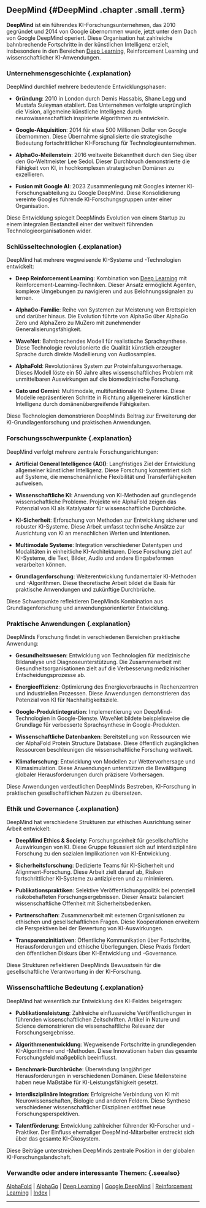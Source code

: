 ## DeepMind {#DeepMind .chapter .small .term}

**DeepMind** ist ein führendes KI-Forschungsunternehmen, das 2010 gegründet und 2014 von Google übernommen wurde, jetzt unter dem Dach von Google DeepMind operiert.
Diese Organisation hat zahlreiche bahnbrechende Fortschritte in der künstlichen Intelligenz erzielt, insbesondere in den Bereichen [Deep Learning](#Deep-Learning), Reinforcement Learning und wissenschaftlicher KI-Anwendungen.

### Unternehmensgeschichte {.explanation}

DeepMind durchlief mehrere bedeutende Entwicklungsphasen:

- **Gründung**: 2010 in London durch Demis Hassabis, Shane Legg und Mustafa Suleyman etabliert.
Das Unternehmen verfolgte ursprünglich die Vision, allgemeine künstliche Intelligenz durch neurowissenschaftlich inspirierte Algorithmen zu entwickeln.

- **Google-Akquisition**: 2014 für etwa 500 Millionen Dollar von Google übernommen.
Diese Übernahme signalisierte die strategische Bedeutung fortschrittlicher KI-Forschung für Technologieunternehmen.

- **AlphaGo-Meilenstein**: 2016 weltweite Bekanntheit durch den Sieg über den Go-Weltmeister Lee Sedol.
Dieser Durchbruch demonstrierte die Fähigkeit von KI, in hochkomplexen strategischen Domänen zu exzellieren.

- **Fusion mit Google AI**: 2023 Zusammenlegung mit Googles interner KI-Forschungsabteilung zu Google DeepMind.
Diese Konsolidierung vereinte Googles führende KI-Forschungsgruppen unter einer Organisation.

Diese Entwicklung spiegelt DeepMinds Evolution von einem Startup zu einem integralen Bestandteil einer der weltweit führenden Technologieorganisationen wider.

### Schlüsseltechnologien {.explanation}

DeepMind hat mehrere wegweisende KI-Systeme und -Technologien entwickelt:

- **Deep Reinforcement Learning**: Kombination von [Deep Learning](#Deep-Learning) mit Reinforcement-Learning-Techniken.
Dieser Ansatz ermöglicht Agenten, komplexe Umgebungen zu navigieren und aus Belohnungssignalen zu lernen.

- **AlphaGo-Familie**: Reihe von Systemen zur Meisterung von Brettspielen und darüber hinaus.
Die Evolution führte von AlphaGo über AlphaGo Zero und AlphaZero zu MuZero mit zunehmender Generalisierungsfähigkeit.

- **WaveNet**: Bahnbrechendes Modell für realistische Sprachsynthese.
Diese Technologie revolutionierte die Qualität künstlich erzeugter Sprache durch direkte Modellierung von Audiosamples.

- **AlphaFold**: Revolutionäres System zur Proteinfaltungsvorhersage.
Dieses Modell löste ein 50 Jahre altes wissenschaftliches Problem mit unmittelbaren Auswirkungen auf die biomedizinische Forschung.

- **Gato und Gemini**: Multimodale, multifunktionale KI-Systeme.
Diese Modelle repräsentieren Schritte in Richtung allgemeinerer künstlicher Intelligenz durch domänenübergreifende Fähigkeiten.

Diese Technologien demonstrieren DeepMinds Beitrag zur Erweiterung der KI-Grundlagenforschung und praktischen Anwendungen.

### Forschungsschwerpunkte {.explanation}

DeepMind verfolgt mehrere zentrale Forschungsrichtungen:

- **Artificial General Intelligence (AGI)**: Langfristiges Ziel der Entwicklung allgemeiner künstlicher Intelligenz.
Diese Forschung konzentriert sich auf Systeme, die menschenähnliche Flexibilität und Transferfähigkeiten aufweisen.

- **Wissenschaftliche KI**: Anwendung von KI-Methoden auf grundlegende wissenschaftliche Probleme.
Projekte wie AlphaFold zeigen das Potenzial von KI als Katalysator für wissenschaftliche Durchbrüche.

- **KI-Sicherheit**: Erforschung von Methoden zur Entwicklung sicherer und robuster KI-Systeme.
Diese Arbeit umfasst technische Ansätze zur Ausrichtung von KI an menschlichen Werten und Intentionen.

- **Multimodale Systeme**: Integration verschiedener Datentypen und Modalitäten in einheitliche KI-Architekturen.
Diese Forschung zielt auf KI-Systeme, die Text, Bilder, Audio und andere Eingabeformen verarbeiten können.

- **Grundlagenforschung**: Weiterentwicklung fundamentaler KI-Methoden und -Algorithmen.
Diese theoretische Arbeit bildet die Basis für praktische Anwendungen und zukünftige Durchbrüche.

Diese Schwerpunkte reflektieren DeepMinds Kombination aus Grundlagenforschung und anwendungsorientierter Entwicklung.

### Praktische Anwendungen {.explanation}

DeepMinds Forschung findet in verschiedenen Bereichen praktische Anwendung:

- **Gesundheitswesen**: Entwicklung von Technologien für medizinische Bildanalyse und Diagnoseunterstützung.
Die Zusammenarbeit mit Gesundheitsorganisationen zielt auf die Verbesserung medizinischer Entscheidungsprozesse ab.

- **Energieeffizienz**: Optimierung des Energieverbrauchs in Rechenzentren und industriellen Prozessen.
Diese Anwendungen demonstrieren das Potenzial von KI für Nachhaltigkeitsziele.

- **Google-Produktintegration**: Implementierung von DeepMind-Technologien in Google-Dienste.
WaveNet bildete beispielsweise die Grundlage für verbesserte Sprachsynthese in Google-Produkten.

- **Wissenschaftliche Datenbanken**: Bereitstellung von Ressourcen wie der AlphaFold Protein Structure Database.
Diese öffentlich zugänglichen Ressourcen beschleunigen die wissenschaftliche Forschung weltweit.

- **Klimaforschung**: Entwicklung von Modellen zur Wettervorhersage und Klimasimulation.
Diese Anwendungen unterstützen die Bewältigung globaler Herausforderungen durch präzisere Vorhersagen.

Diese Anwendungen verdeutlichen DeepMinds Bestreben, KI-Forschung in praktischen gesellschaftlichen Nutzen zu übersetzen.

### Ethik und Governance {.explanation}

DeepMind hat verschiedene Strukturen zur ethischen Ausrichtung seiner Arbeit entwickelt:

- **DeepMind Ethics & Society**: Forschungseinheit für gesellschaftliche Auswirkungen von KI.
Diese Gruppe fokussiert sich auf interdisziplinäre Forschung zu den sozialen Implikationen von KI-Entwicklung.

- **Sicherheitsforschung**: Dedizierte Teams für KI-Sicherheit und Alignment-Forschung.
Diese Arbeit zielt darauf ab, Risiken fortschrittlicher KI-Systeme zu antizipieren und zu minimieren.

- **Publikationspraktiken**: Selektive Veröffentlichungspolitik bei potenziell risikobehafteten Forschungsergebnissen.
Dieser Ansatz balanciert wissenschaftliche Offenheit mit Sicherheitsbedenken.

- **Partnerschaften**: Zusammenarbeit mit externen Organisationen zu ethischen und gesellschaftlichen Fragen.
Diese Kooperationen erweitern die Perspektiven bei der Bewertung von KI-Auswirkungen.

- **Transparenzinitiativen**: Öffentliche Kommunikation über Fortschritte, Herausforderungen und ethische Überlegungen.
Diese Praxis fördert den öffentlichen Diskurs über KI-Entwicklung und -Governance.

Diese Strukturen reflektieren DeepMinds Bewusstsein für die gesellschaftliche Verantwortung in der KI-Forschung.

### Wissenschaftliche Bedeutung {.explanation}

DeepMind hat wesentlich zur Entwicklung des KI-Feldes beigetragen:

- **Publikationsleistung**: Zahlreiche einflussreiche Veröffentlichungen in führenden wissenschaftlichen Zeitschriften.
Artikel in Nature und Science demonstrieren die wissenschaftliche Relevanz der Forschungsergebnisse.

- **Algorithmenentwicklung**: Wegweisende Fortschritte in grundlegenden KI-Algorithmen und -Methoden.
Diese Innovationen haben das gesamte Forschungsfeld maßgeblich beeinflusst.

- **Benchmark-Durchbrüche**: Überwindung langjähriger Herausforderungen in verschiedenen Domänen.
Diese Meilensteine haben neue Maßstäbe für KI-Leistungsfähigkeit gesetzt.

- **Interdisziplinäre Integration**: Erfolgreiche Verbindung von KI mit Neurowissenschaften, Biologie und anderen Feldern.
Diese Synthese verschiedener wissenschaftlicher Disziplinen eröffnet neue Forschungsperspektiven.

- **Talentförderung**: Entwicklung zahlreicher führender KI-Forscher und -Praktiker.
Der Einfluss ehemaliger DeepMind-Mitarbeiter erstreckt sich über das gesamte KI-Ökosystem.

Diese Beiträge unterstreichen DeepMinds zentrale Position in der globalen KI-Forschungslandschaft.

### Verwandte oder andere interessante Themen: {.seealso}

[AlphaFold](#AlphaFold) |
[AlphaGo](#AlphaGo) |
[Deep Learning](#Deep-Learning) |
[Google DeepMind](#Google-DeepMind) |
[Reinforcement Learning](#Reinforcement-Learning) |
[Index](#Index) |

----


